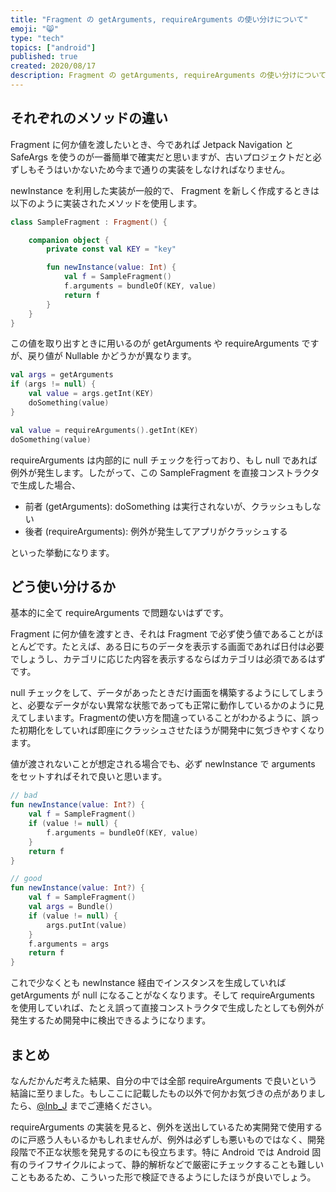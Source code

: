 ```yaml
---
title: "Fragment の getArguments, requireArguments の使い分けについて"
emoji: "😸"
type: "tech"
topics: ["android"]
published: true
created: 2020/08/17
description: Fragment の getArguments, requireArguments の使い分けについて
---
```


## それぞれのメソッドの違い
Fragment に何か値を渡したいとき、今であれば Jetpack Navigation と SafeArgs を使うのが一番簡単で確実だと思いますが、古いプロジェクトだと必ずしもそうはいかないため今まで通りの実装をしなければなりません。

newInstance を利用した実装が一般的で、 Fragment を新しく作成するときは以下のように実装されたメソッドを使用します。

```kotlin
class SampleFragment : Fragment() {

    companion object {
        private const val KEY = "key"

        fun newInstance(value: Int) {
            val f = SampleFragment()
            f.arguments = bundleOf(KEY, value)
            return f
        }
    }
}
```

この値を取り出すときに用いるのが getArguments や requireArguments ですが、戻り値が Nullable かどうかが異なります。

```kotlin
val args = getArguments
if (args != null) {
    val value = args.getInt(KEY)
    doSomething(value)
}
```

```kotlin
val value = requireArguments().getInt(KEY)
doSomething(value)
```

requireArguments は内部的に null チェックを行っており、もし null であれば例外が発生します。したがって、この SampleFragment を直接コンストラクタで生成した場合、

- 前者 (getArguments): doSomething は実行されないが、クラッシュもしない
- 後者 (requireArguments): 例外が発生してアプリがクラッシュする

といった挙動になります。


## どう使い分けるか
基本的に全て requireArguments で問題ないはずです。

Fragment に何か値を渡すとき、それは Fragment で必ず使う値であることがほとんどです。たとえば、ある日にちのデータを表示する画面であれば日付は必要でしょうし、カテゴリに応じた内容を表示するならばカテゴリは必須であるはずです。

null チェックをして、データがあったときだけ画面を構築するようにしてしまうと、必要なデータがない異常な状態であっても正常に動作しているかのように見えてしまいます。Fragmentの使い方を間違っていることがわかるように、誤った初期化をしていれば即座にクラッシュさせたほうが開発中に気づきやすくなります。

値が渡されないことが想定される場合でも、必ず newInstance で arguments をセットすればそれで良いと思います。

```kotlin
// bad
fun newInstance(value: Int?) {
    val f = SampleFragment()
    if (value != null) {
        f.arguments = bundleOf(KEY, value)
    }
    return f
}

// good
fun newInstance(value: Int?) {
    val f = SampleFragment()
    val args = Bundle()
    if (value != null) {
        args.putInt(value)
    }
    f.arguments = args
    return f
}
```

これで少なくとも newInstance 経由でインスタンスを生成していれば getArguments が null になることがなくなります。そして requireArguments を使用していれば、たとえ誤って直接コンストラクタで生成したとしても例外が発生するため開発中に検出できるようになります。


## まとめ
なんだかんだ考えた結果、自分の中では全部 requireArguments で良いという結論に至りました。もしここに記載したもの以外で何かお気づきの点がありましたら、[@Inb\_J](https://twitter.com/Inb\_J) までご連絡ください。

requireArguments の実装を見ると、例外を送出しているため実開発で使用するのに戸惑う人もいるかもしれませんが、例外は必ずしも悪いものではなく、開発段階で不正な状態を発見するのにも役立ちます。特に Android では Android 固有のライフサイクルによって、静的解析などで厳密にチェックすることも難しいこともあるため、こういった形で検証できるようにしたほうが良いでしょう。
